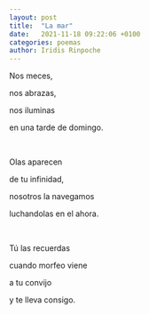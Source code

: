 ```yaml
---
layout: post
title:  "La mar"
date:   2021-11-18 09:22:06 +0100
categories: poemas
author: Iridis Rinpoche
---
```



Nos meces,

nos abrazas,

nos iluminas

en una tarde de domingo.

<br>

Olas aparecen

de tu infinidad,

nosotros la navegamos

luchandolas en el ahora.

<br>

Tú las recuerdas

cuando morfeo viene

a tu convijo

y te lleva consigo.